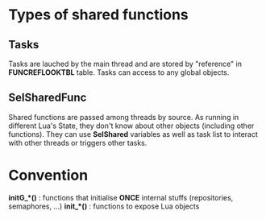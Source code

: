 Types of shared functions
=========================

Tasks
-----

Tasks are lauched by the main thread and are stored by "reference" in **FUNCREFLOOKTBL** table.
Tasks can access to any global objects.


SelSharedFunc
-------------

Shared functions are passed among threads by source.
As running in different Lua's State, they don't know about other objects (including other functions).
They can use **SelShared** variables as well as task list to interact with other threads or triggers other tasks.


Convention
==========

**initG_\*()** : functions that initialise **ONCE** internal stuffs (repositories, semaphores, ...)
**init_\*()** : functions to expose Lua objects

